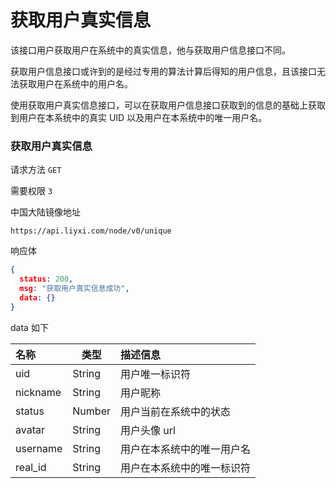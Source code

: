 # 获取用户真实信息

该接口用户获取用户在系统中的真实信息，他与获取用户信息接口不同。

获取用户信息接口或许到的是经过专用的算法计算后得知的用户信息，且该接口无法获取用户在系统中的用户名。

使用获取用户真实信息接口，可以在获取用户信息接口获取到的信息的基础上获取到用户在本系统中的真实 UID 以及用户在本系统中的唯一用户名。

### 获取用户真实信息

请求方法 `GET`

需要权限 `3`

中国大陆镜像地址

```
https://api.liyxi.com/node/v0/unique
```

响应体

```json
{
  status: 200,
  msg: "获取用户真实信息成功",
  data: {}
}
```

data 如下

| 名称     | 类型   | 描述信息                   |
| :------- | ------ | :------------------------- |
| uid      | String | 用户唯一标识符             |
| nickname | String | 用户昵称                   |
| status   | Number | 用户当前在系统中的状态     |
| avatar   | String | 用户头像 url               |
| username | String | 用户在本系统中的唯一用户名 |
| real_id  | String | 用户在本系统中的唯一标识符 |

